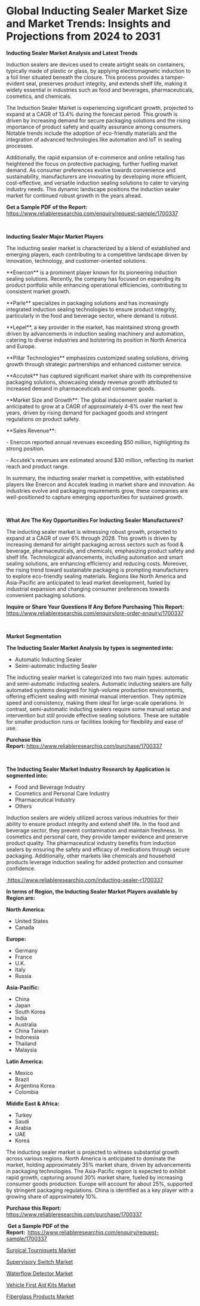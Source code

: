 <p><h1>Global Inducting Sealer Market Size and Market Trends: Insights and Projections from 2024 to 2031</h1></p><p><strong>Inducting Sealer Market Analysis and Latest Trends</strong></p>
<p><p>Induction sealers are devices used to create airtight seals on containers, typically made of plastic or glass, by applying electromagnetic induction to a foil liner situated beneath the closure. This process provides a tamper-evident seal, preserves product integrity, and extends shelf life, making it widely essential in industries such as food and beverages, pharmaceuticals, cosmetics, and chemicals.</p><p>The Induction Sealer Market is experiencing significant growth, projected to expand at a CAGR of 13.4% during the forecast period. This growth is driven by increasing demand for secure packaging solutions and the rising importance of product safety and quality assurance among consumers. Notable trends include the adoption of eco-friendly materials and the integration of advanced technologies like automation and IoT in sealing processes.</p><p>Additionally, the rapid expansion of e-commerce and online retailing has heightened the focus on protective packaging, further fuelling market demand. As consumer preferences evolve towards convenience and sustainability, manufacturers are innovating by developing more efficient, cost-effective, and versatile induction sealing solutions to cater to varying industry needs. This dynamic landscape positions the induction sealer market for continued robust growth in the years ahead.</p></p>
<p><strong>Get a Sample PDF of the Report:&nbsp;</strong> <a href="https://www.reliableresearchiq.com/enquiry/request-sample/1700337?utm_campaign=100&utm_medium=2&utm_source=Github&utm_content=ia&utm_term=21102024&utm_id=inducting-sealer">https://www.reliableresearchiq.com/enquiry/request-sample/1700337</a></p>
<p>&nbsp;</p>
<p><strong>Inducting Sealer Major Market Players</strong></p>
<p><p>The inducting sealer market is characterized by a blend of established and emerging players, each contributing to a competitive landscape driven by innovation, technology, and customer-oriented solutions.</p><p>**Enercon** is a prominent player known for its pioneering induction sealing solutions. Recently, the company has focused on expanding its product portfolio while enhancing operational efficiencies, contributing to consistent market growth. </p><p>**Parle** specializes in packaging solutions and has increasingly integrated induction sealing technologies to ensure product integrity, particularly in the food and beverage sector, where demand is robust.</p><p>**Lepel**, a key provider in the market, has maintained strong growth driven by advancements in induction sealing machinery and automation, catering to diverse industries and bolstering its position in North America and Europe.</p><p>**Pillar Technologies** emphasizes customized sealing solutions, driving growth through strategic partnerships and enhanced customer service. </p><p>**Accutek** has captured significant market share with its comprehensive packaging solutions, showcasing steady revenue growth attributed to increased demand in pharmaceuticals and consumer goods.</p><p>**Market Size and Growth**: The global inducement sealer market is anticipated to grow at a CAGR of approximately 4-6% over the next few years, driven by rising demand for packaged goods and stringent regulations on product safety.</p><p>**Sales Revenue**: </p><p>- Enercon reported annual revenues exceeding $50 million, highlighting its strong position.</p><p>- Accutek's revenues are estimated around $30 million, reflecting its market reach and product range.</p><p>In summary, the inducting sealer market is competitive, with established players like Enercon and Accutek leading in market share and innovation. As industries evolve and packaging requirements grow, these companies are well-positioned to capture emerging opportunities for sustained growth.</p></p>
<p>&nbsp;</p>
<p><strong>What Are The Key Opportunities For Inducting Sealer Manufacturers?</strong></p>
<p><p>The inducting sealer market is witnessing robust growth, projected to expand at a CAGR of over 6% through 2028. This growth is driven by increasing demand for airtight packaging across sectors such as food & beverage, pharmaceuticals, and chemicals, emphasizing product safety and shelf life. Technological advancements, including automation and smart sealing solutions, are enhancing efficiency and reducing costs. Moreover, the rising trend toward sustainable packaging is prompting manufacturers to explore eco-friendly sealing materials. Regions like North America and Asia-Pacific are anticipated to lead market development, fueled by industrial expansion and changing consumer preferences towards convenient packaging solutions.</p></p>
<p><strong>Inquire or Share Your Questions If Any Before Purchasing This Report:</strong> <a href="https://www.reliableresearchiq.com/enquiry/pre-order-enquiry/1700337?utm_campaign=100&utm_medium=2&utm_source=Github&utm_content=ia&utm_term=21102024&utm_id=inducting-sealer">https://www.reliableresearchiq.com/enquiry/pre-order-enquiry/1700337</a></p>
<p>&nbsp;</p>
<p><strong>Market Segmentation</strong></p>
<p><strong>The Inducting Sealer Market Analysis by types is segmented into:</strong></p>
<p><ul><li>Automatic Inducting Sealer</li><li>Seimi-automatic Inducting Sealer</li></ul></p>
<p><p>The inducting sealer market is categorized into two main types: automatic and semi-automatic inducting sealers. Automatic inducting sealers are fully automated systems designed for high-volume production environments, offering efficient sealing with minimal manual intervention. They optimize speed and consistency, making them ideal for large-scale operations. In contrast, semi-automatic inducting sealers require some manual setup and intervention but still provide effective sealing solutions. These are suitable for smaller production runs or facilities looking for flexibility and ease of use.</p></p>
<p><strong>Purchase this Report:&nbsp;</strong><a href="https://www.reliableresearchiq.com/purchase/1700337?utm_campaign=100&utm_medium=2&utm_source=Github&utm_content=ia&utm_term=21102024&utm_id=inducting-sealer">https://www.reliableresearchiq.com/purchase/1700337</a></p>
<p>&nbsp;</p>
<p><strong>The Inducting Sealer Market Industry Research by Application is segmented into:</strong></p>
<p><ul><li>Food and Beverage Industry</li><li>Cosmetics and Personal Care Industry</li><li>Pharmaceutical Industry</li><li>Others</li></ul></p>
<p><p>Induction sealers are widely utilized across various industries for their ability to ensure product integrity and extend shelf life. In the food and beverage sector, they prevent contamination and maintain freshness. In cosmetics and personal care, they provide tamper evidence and preserve product quality. The pharmaceutical industry benefits from induction sealers by ensuring the safety and efficacy of medications through secure packaging. Additionally, other markets like chemicals and household products leverage induction sealing for added protection and consumer confidence.</p></p>
<p><a href="https://www.reliableresearchiq.com/inducting-sealer-r1700337?utm_campaign=100&utm_medium=2&utm_source=Github&utm_content=ia&utm_term=21102024&utm_id=inducting-sealer">&nbsp;https://www.reliableresearchiq.com/inducting-sealer-r1700337</a></p>
<p><strong>In terms of Region, the Inducting Sealer Market Players available by Region are:</strong></p>
<p>
    <p> <strong> North America: </strong>
        <ul>
            <li>United States</li>
            <li>Canada</li>
        </ul>
        </p> 
    <p> <strong> Europe: </strong>
        <ul>
            <li>Germany</li>
            <li>France</li>
            <li>U.K.</li>
            <li>Italy</li>
            <li>Russia</li>
        </ul>
        </p> 
    <p> <strong> Asia-Pacific: </strong>
        <ul>
            <li>China</li>
            <li>Japan</li>
            <li>South Korea</li>
            <li>India</li>
            <li>Australia</li>
            <li>China Taiwan</li>
            <li>Indonesia</li>
            <li>Thailand</li>
            <li>Malaysia</li>
        </ul>
        </p> 
    <p> <strong> Latin America: </strong>
        <ul>
            <li>Mexico</li>
            <li>Brazil</li>
            <li>Argentina Korea</li>
            <li>Colombia</li>
        </ul>
        </p> 
    <p> <strong> Middle East & Africa: </strong>
        <ul>
            <li>Turkey</li>
            <li>Saudi</li>
            <li>Arabia</li>
            <li>UAE</li>
            <li>Korea</li>
        </ul>
    </p>
    </p>
<p><p>The inducting sealer market is projected to witness substantial growth across various regions. North America is anticipated to dominate the market, holding approximately 35% market share, driven by advancements in packaging technologies. The Asia-Pacific region is expected to exhibit rapid growth, capturing around 30% market share, fueled by increasing consumer goods production. Europe will account for about 25%, supported by stringent packaging regulations. China is identified as a key player with a growing share of approximately 10%.</p></p>
<p><strong>Purchase this Report: </strong><a href="https://www.reliableresearchiq.com/purchase/1700337?utm_campaign=100&utm_medium=2&utm_source=Github&utm_content=ia&utm_term=21102024&utm_id=inducting-sealer">https://www.reliableresearchiq.com/purchase/1700337</a></p>
<p>&nbsp;<strong>Get a Sample PDF of the Report:&nbsp;&nbsp;</strong><a href="https://www.reliableresearchiq.com/enquiry/request-sample/1700337?utm_campaign=100&utm_medium=2&utm_source=Github&utm_content=ia&utm_term=21102024&utm_id=inducting-sealer">https://www.reliableresearchiq.com/enquiry/request-sample/1700337</a></p>
<p><strong></strong></p>
<p><p><a href="https://www.linkedin.com/pulse/navigating-global-surgical-tourniquets-market-landscape-jsd7e?utm_campaign=100&utm_medium=2&utm_source=Github&utm_content=ia&utm_term=21102024&utm_id=inducting-sealer">Surgical Tourniquets Market</a></p><p><a href="https://issuu.com/reportprime-2/docs/supervisory-switch-market-size-2030_2ac0bb22db684a?utm_campaign=100&utm_medium=2&utm_source=Github&utm_content=ia&utm_term=21102024&utm_id=inducting-sealer">Supervisory Switch Market</a></p><p><a href="https://issuu.com/reportprime-2/docs/waterflow-detector-market-size-2030_29b365599b4c7e?utm_campaign=100&utm_medium=2&utm_source=Github&utm_content=ia&utm_term=21102024&utm_id=inducting-sealer">Waterflow Detector Market</a></p><p><a href="https://www.linkedin.com/pulse/competitive-intelligence-vehicle-first-aid-kits-market-key-kzxxe?utm_campaign=100&utm_medium=2&utm_source=Github&utm_content=ia&utm_term=21102024&utm_id=inducting-sealer">Vehicle First Aid Kits Market</a></p><p><a href="https://github.com/yoreivesal/Market-Research-Report-List-1/blob/main/fiberglass-products-market.md?utm_campaign=100&utm_medium=2&utm_source=Github&utm_content=ia&utm_term=21102024&utm_id=inducting-sealer">Fiberglass Products Market</a></p></p>